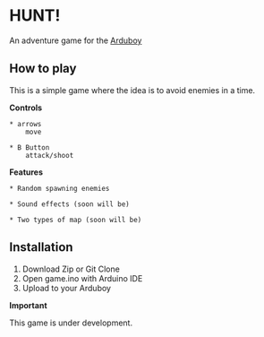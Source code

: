 # HUNT!

An adventure game for the [Arduboy](https://arduboy.com/)

## How to play

This is a simple game where the idea is to avoid enemies in a time.

**Controls**

    * arrows 
        move

    * B Button
        attack/shoot

**Features**
    
    * Random spawning enemies
    
    * Sound effects (soon will be)
    
    * Two types of map (soon will be)

## Installation

1. Download Zip or Git Clone
2. Open game.ino with Arduino IDE
3. Upload to your Arduboy

**Important**

This game is under development.
